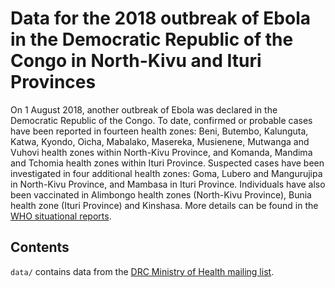 # Data for the 2018 outbreak of Ebola in the Democratic Republic of the Congo in North-Kivu and Ituri Provinces

On 1 August 2018, another outbreak of Ebola was declared in the Democratic Republic of the Congo. To date, confirmed or probable cases have been reported in fourteen health zones: Beni, Butembo, Kalunguta, Katwa, Kyondo, Oicha, Mabalako, Masereka, Musienene, Mutwanga and Vuhovi health zones within North-Kivu Province, and Komanda, Mandima and Tchomia health zones within Ituri Province. Suspected cases have been investigated in four additional health zones: Goma, Lubero and Mangurujipa in North-Kivu Province, and Mambasa in Ituri Province. Individuals have also been vaccinated in Alimbongo health zones (North-Kivu Province), Bunia health zone (Ituri Province) and Kinshasa. More details can be found in the [WHO situational reports](http://www.who.int/ebola/situation-reports/drc-2018/en/).

## Contents
`data/` contains data from the [DRC Ministry of Health mailing list](https://us13.campaign-archive.com/home/?u=89e5755d2cca4840b1af93176&id=aedd23c530).
